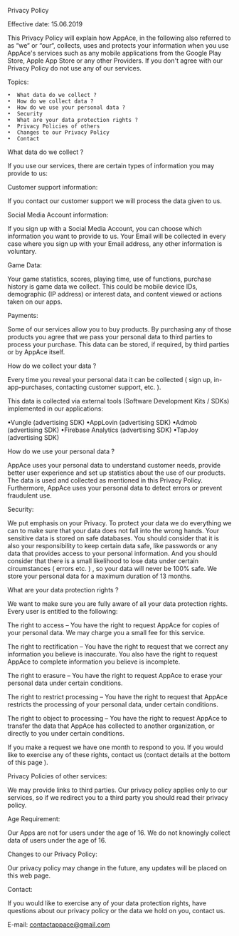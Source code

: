 Privacy Policy

Effective date: 15.06.2019

This Privacy Policy will explain how AppAce, in the following also referred to as “we“ or “our“, collects, uses and protects your information when you use AppAce's services such as any mobile applications from the Google Play Store, Apple App Store or any other Providers. If you don't agree with our Privacy Policy do not use any of our services.

Topics:

    •  What data do we collect ?
    •  How do we collect data ?
    •  How do we use your personal data ?
    •  Security
    •  What are your data protection rights ? 
    •  Privacy Policies of others
    •  Changes to our Privacy Policy
    •  Contact 


What data do we collect ?

If you use our services, there are certain types of information you may provide to us:

Customer support information:

If you contact our customer support we will process the data given to us.

Social Media Account information:

If you sign up with a Social Media Account, you can choose which information you want to provide to us. Your Email will be collected in every case where you sign up with your Email address, any other information is voluntary.

Game Data: 

Your game statistics, scores, playing time, use of functions, purchase history is game data we collect. 
This could be mobile device IDs, demographic (IP address) or interest data, and content viewed or actions taken on our apps.

Payments: 

Some of our services allow you to buy products. By purchasing any of those products you agree that we pass your personal data to third parties to process your purchase. This data can be stored, if required, by third parties or by AppAce itself.


How do we collect your data ?

Every time you reveal your personal data it can be collected ( sign up, in-app-purchases, contacting customer support, etc. ).


This data is collected via external tools (Software Development Kits / SDKs) implemented in our applications:

•Vungle (advertising SDK)
•AppLovin (advertising SDK)
•Admob (advertising SDK)
•Firebase Analytics (advertising SDK)
•TapJoy (advertising SDK)

How do we use your personal data ?

AppAce uses your personal data to understand customer needs, provide better user experience and set up statistics about the use of our products. The data is used and collected as mentioned in this Privacy Policy.
Furthermore, AppAce uses your personal data to detect errors or prevent fraudulent use.


Security: 

We put emphasis on your Privacy. To protect your data we do everything we can to make sure that your data does not fall into the wrong hands. Your sensitive data is stored on safe databases. You should consider that it is also your responsibility to keep certain data safe, like passwords or any data that provides access to your personal information.
And you should consider that there is a small likelihood to lose data under certain circumstances ( errors etc. ) , so your data will never be 100% safe.
We store your personal data for a maximum duration of 13 months. 


What are your data protection rights ?

We want to make sure you are fully aware of all your data protection rights.
Every user is entitled to the following:

The right to access – You have the right to request AppAce for copies of your personal data. We may charge you a small fee for this service.

The right to rectification – You have the right to request that we correct any information you believe is inaccurate. You also have the right to request AppAce to complete information you believe is incomplete.

The right to erasure – You have the right to request AppAce to erase your personal data under certain conditions.

The right to restrict processing – You have the right to request that AppAce restricts the processing of your personal data, under certain conditions.

The right to object to processing – You have the right to request AppAce to transfer the data that AppAce has collected to another organization, or directly to you under certain conditions.

If you make a request we have one month to respond to you. If you would like to exercise any of these rights, contact us (contact details at the bottom of this page ).


Privacy Policies of other services:

We may provide links to third parties. Our privacy policy applies only to our services, so if we redirect you to a third party you should read their privacy policy.

Age Requirement:

Our Apps are not for users under the age of 16.
We do not knowingly collect data of users under the age of 16.

Changes to our Privacy Policy:

Our privacy policy may change in the future, any updates will be placed on this web page.

Contact:

If you would like to exercise any of your data protection rights, have questions about our privacy policy or the data we hold on you, contact us.

E-mail: contactappace@gmail.com
